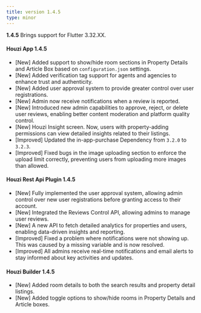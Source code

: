 ```yaml
---
title: version 1.4.5
type: minor
---
```


**1.4.5** Brings support for Flutter 3.32.XX.

#### Houzi App 1.4.5

- [New] Added support to show/hide room sections in Property Details and Article Box based on `configuration.json` settings.
- [New] Added verification tag support for agents and agencies to enhance trust and authenticity.
- [New] Added user approval system to provide greater control over user registrations.
- [New] Admin now receive notifications when a review is reported.
- [New] Introduced new admin capabilities to approve, reject, or delete user reviews, enabling better content moderation and platform quality control.
- [New] Houzi Insight screen. Now, users with property-adding permissions can view detailed insights related to their listings.
- [Improved] Updated the in-app-purchase Dependency from `3.2.0` to `3.2.3`.
- [Improved] Fixed bugs in the image uploading section to enforce the upload limit correctly, preventing users from uploading more images than allowed.


#### Houzi Rest Api Plugin 1.4.5

- [New] Fully implemented the user approval system, allowing admin control over new user registrations before granting access to their account.
- [New] Integrated the Reviews Control API, allowing admins to manage user reviews.
- [New] A new API to fetch detailed analytics for properties and users, enabling data-driven insights and reporting.
- [Improved] Fixed a problem where notifications were not showing up. This was caused by a missing variable and is now resolved.
- [Improved] All admins receive real-time notifications and email alerts to stay informed about key activities and updates. 


#### Houzi Builder 1.4.5

- [New] Added room details to both the search results and property detail listings.
- [New] Added toggle options to show/hide rooms in Property Details and Article boxes.

